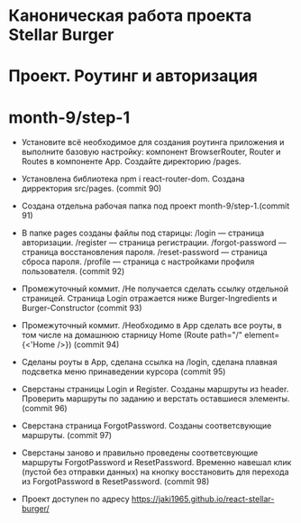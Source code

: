 # Каноническая работа проекта Stellar Burger 
# Проект. Роутинг и авторизация
# month-9/step-1
* Установите всё необходимое для создания роутинга приложения и выполните базовую настройку: компонент BrowserRouter, Router и Routes в компоненте App. Создайте директорию /pages. 
* Установлена библиотека npm i react-router-dom. Создана дирректория src/pages. (commit 90)
* Создана отдельна рабочая папка под проект month-9/step-1.(commit 91)
* В папке pages созданы файлы под старицы: 
      /login — страница авторизации.
      /register — страница регистрации.
      /forgot-password — страница восстановления пароля.
      /reset-password — страница сброса пароля.
      /profile — страница с настройками профиля пользователя.
(commit 92)
* Промежуточный коммит. /Не получается сделать ссылку отдельной страницей. Страница Login отражается ниже Burger-Ingredients и Burger-Constructor
(commit 93)
* Промежуточный коммит. /Необходимо в App сделать все роуты, в том числе на домашнюю старницу Home (Route path="/" element={<'Home />})
(commit 94)
* Сделаны роуты в App, сделана ссылка на /login, сделана плавная подсветка меню принаведении курсора (commit 95)
* Сверстаны страницы Login и Register. Созданы маршруты из header. Проверить маршруты по заданию и верстать оставшиеся элементы. (commit 96)
* Сверстана страница ForgotPassword. Созданы соответсвующие маршруты. (commit 97)
* Сверстаны заново и правильно проведены соответсвующие маршруты ForgotPassword и ResetPassword. Временно навешал клик (пустой без отправки данных) на кнопку восстановить для перехода из ForgotPassword в ResetPassword.  (commit 98)











* Проект доступен по адресу  https://jaki1965.github.io/react-stellar-burger/

  